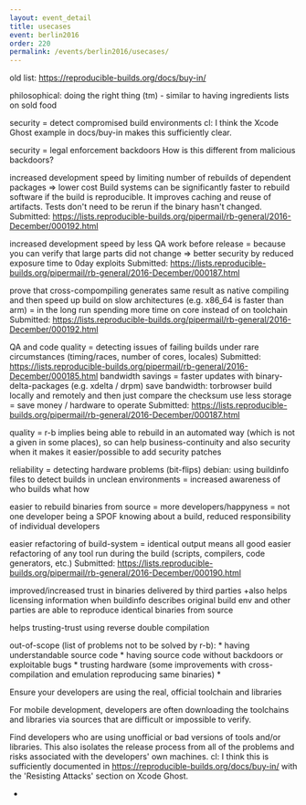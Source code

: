 ```yaml
---
layout: event_detail
title: usecases
event: berlin2016
order: 220
permalink: /events/berlin2016/usecases/
---
```


old list: https://reproducible-builds.org/docs/buy-in/

philosophical: doing the right thing (tm) - similar to having ingredients lists on sold food

security = detect compromised build environments
  cl: I think the Xcode Ghost example in docs/buy-in makes this sufficiently clear.

security = legal enforcement backdoors
  How is this different from malicious backdoors?

increased development speed by limiting number of rebuilds of dependent packages => lower cost
  Build systems can be significantly faster to rebuild software if the build is reproducible. It improves caching and reuse of artifacts. Tests don't need to be rerun if the binary hasn't changed.
  Submitted: https://lists.reproducible-builds.org/pipermail/rb-general/2016-December/000192.html

increased development speed by less QA work before release = because you can verify that large parts did not change
  => better security by reduced exposure time to 0day exploits
  Submitted: https://lists.reproducible-builds.org/pipermail/rb-general/2016-December/000187.html

prove that cross-compompiling generates same result as native compiling and then speed up build on slow architectures (e.g. x86_64 is faster than arm) = in the long run spending more time on core instead of on toolchain
  Submitted: https://lists.reproducible-builds.org/pipermail/rb-general/2016-December/000192.html


QA and code quality = detecting issues of failing builds under rare circumstances (timing/races, number of cores, locales)
  Submitted: https://lists.reproducible-builds.org/pipermail/rb-general/2016-December/000185.html
bandwidth savings = faster updates with binary-delta-packages (e.g. xdelta / drpm)
save bandwidth: torbrowser build locally and remotely and then just compare the checksum
use less storage = save money / hardware to operate
  Submitted: https://lists.reproducible-builds.org/pipermail/rb-general/2016-December/000187.html

quality = r-b implies being able to rebuild in an automated way (which is not a given in some places), so can help business-continuity and also security when it makes it easier/possible to add security patches

reliability = detecting hardware problems (bit-flips)
debian: using buildinfo files to detect builds in unclean environments
  = increased awareness of who builds what how

easier to rebuild binaries from source = more developers/happyness
 = not one developer being a SPOF knowing about a build, reduced responsibility of individual developers

easier refactoring of build-system = identical output means all good
  easier refactoring of any tool run during the build (scripts, compilers, code generators, etc.)
  Submitted: https://lists.reproducible-builds.org/pipermail/rb-general/2016-December/000190.html

improved/increased trust in binaries delivered by third parties
+also helps licensing information when buildinfo describes original build env and other parties are able to reproduce identical binaries from source

helps trusting-trust using reverse double compilation

out-of-scope (list of problems not to be solved by r-b):
	* having understandable source code
		* having source code without backdoors or exploitable bugs
	* trusting hardware (some improvements with cross-compilation and emulation reproducing same binaries)
	* 


Ensure your developers are using the real, official toolchain and libraries

For mobile development, developers are often downloading the toolchains and libraries via sources that are difficult or impossible to verify.

Find developers who are using unofficial or bad versions of tools and/or libraries.  This also isolates the release process from all of the problems and risks associated with the developers' own machines.
  cl: I think this is sufficiently documented in https://reproducible-builds.org/docs/buy-in/ with the 'Resisting Attacks' section on Xcode Ghost.

-
